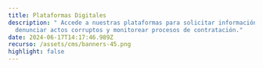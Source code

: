 ```yaml
---
title: Plataformas Digitales
description: " Accede a nuestras plataformas para solicitar información pública,
  denunciar actos corruptos y monitorear procesos de contratación."
date: 2024-06-17T14:17:46.989Z
recurso: /assets/cms/banners-45.png
highlight: false
---
```

